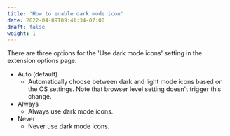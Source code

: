 ```yaml
---
title: 'How to enable dark mode icon'
date: 2022-04-09T09:41:34-07:00
draft: false
weight: 1
---
```

There are three options for the 'Use dark mode icons' setting in the extension options page:
- Auto (default)
    - Automatically choose between dark and light mode icons based on the OS settings. Note that browser level setting doesn't trigger this change.
- Always
    - Always use dark mode icons.
- Never
    - Never use dark mode icons.